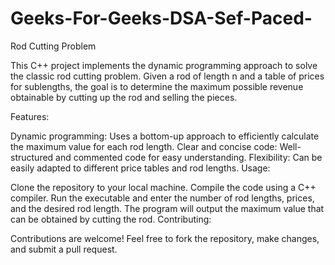 # Geeks-For-Geeks-DSA-Sef-Paced-
Rod Cutting Problem

This C++ project implements the dynamic programming approach to solve the classic rod cutting problem. Given a rod of length n and a table of prices for sublengths, the goal is to determine the maximum possible revenue obtainable by cutting up the rod and selling the pieces.

Features:

Dynamic programming: Uses a bottom-up approach to efficiently calculate the maximum value for each rod length.
Clear and concise code: Well-structured and commented code for easy understanding.
Flexibility: Can be easily adapted to different price tables and rod lengths.
Usage:

Clone the repository to your local machine.
Compile the code using a C++ compiler.
Run the executable and enter the number of rod lengths, prices, and the desired rod length.
The program will output the maximum value that can be obtained by cutting the rod.
Contributing:

Contributions are welcome! Feel free to fork the repository, make changes, and submit a pull request.
